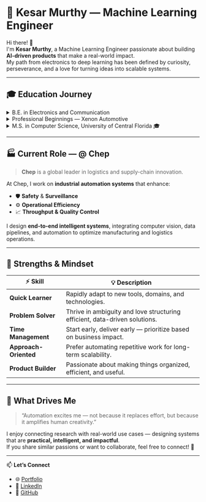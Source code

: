 # 🧠 Kesar Murthy — Machine Learning Engineer

Hi there! 👋  
I'm **Kesar Murthy**, a Machine Learning Engineer passionate about building **AI-driven products** that make a real-world impact.  
My path from electronics to deep learning has been defined by curiosity, perseverance, and a love for turning ideas into scalable systems.

---

## 🎓 Education Journey

<details>
<summary>B.E. in Electronics and Communication</summary>
- Growing up, I loved building household appliances on PCBs; 
- Electronics came naturally to me, along with building niche tools.
- Discovered the domain of Machine Learning through a hackathon in early 2017 — after 24 hours of hands-on learning, my team secured **2nd place** 🥈  
- Fascinated by my passion for the subject, the head of the department encouraged me to write multiple research papers on various topics in AI.  
</details>

<details>
<summary>Professional Beginnings — Xenon Automotive</summary>

- Joined **Xenon Automotive**, contributing to **ClearQuote**, a computer vision product detecting vehicle defects for instant repair estimates.  
- My models powered tools used by **insurance companies** and **major auto manufacturers**.  
- This experience highlighted real-world ML deployment challenges and inspired me to deepen my foundations.  
</details>

<details>
<summary>M.S. in Computer Science, University of Central Florida 🎓</summary>

- Specialized in **Machine Learning & Computer Vision**.  
- Conducted thesis research under **Prof. Mubarak Shah & Prof. Lobo** on  
  *Spatio-Temporal Knowledge Representation and Reasoning*.  
- Explored how machines perceive and reason about events across time — sparking my interest in research-driven AI.  
</details>

---

## 🏭 Current Role — @ **Chep**

> **Chep** is a global leader in logistics and supply-chain innovation.

At Chep, I work on **industrial automation systems** that enhance:

- 🛡️ **Safety** & **Surveillance**  
- ⚙️ **Operational Efficiency**  
- 📈 **Throughput & Quality Control**

I design **end-to-end intelligent systems**, integrating computer vision, data pipelines, and automation to optimize manufacturing and logistics operations.

---

## 💪 Strengths & Mindset

| ⚡ Skill | 💡 Description |
|-----------|----------------|
| **Quick Learner** | Rapidly adapt to new tools, domains, and technologies. |
| **Problem Solver** | Thrive in ambiguity and love structuring efficient, data-driven solutions. |
| **Time Management** | Start early, deliver early — prioritize based on business impact. |
| **Approach-Oriented** | Prefer automating repetitive work for long-term scalability. |
| **Product Builder** | Passionate about making things organized, efficient, and useful. |

---

## 🧩 What Drives Me

> “Automation excites me — not because it replaces effort, but because it amplifies human creativity.”

I enjoy connecting research with real-world use cases — designing systems that are **practical, intelligent, and impactful**.  
If you share similar passions or want to collaborate, feel free to connect! 🤝

---

📫 **Let’s Connect**
- 🌐 [Portfolio](www.kesaroid.com)  
- 💼 [LinkedIn](https://www.linkedin.com/in/kesar-murthy/)  
- 🧠 [GitHub](https://github.com/kesaroid/)

